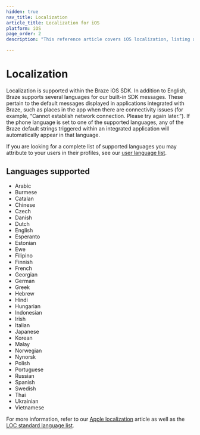 ```yaml
---
hidden: true
nav_title: Localization
article_title: Localization for iOS
platform: iOS
page_order: 2
description: "This reference article covers iOS localization, listing all the current languages supported by Braze."

---
```


# Localization

Localization is supported within the Braze iOS SDK. In addition to English, Braze supports several languages for our built-in SDK messages. These pertain to the default messages displayed in applications integrated with Braze, such as places in the app when there are connectivity issues (for example, “Cannot establish network connection. Please try again later.”). If the phone language is set to one of the supported languages, any of the Braze default strings triggered within an integrated application will automatically appear in that language.

If you are looking for a complete list of supported languages you may attribute to your users in their profiles, see our [user language list][1].

## Languages supported
- Arabic
- Burmese
- Catalan
- Chinese
- Czech
- Danish
- Dutch
- English
- Esperanto
- Estonian
- Ewe
- Filipino
- Finnish
- French
- Georgian
- German
- Greek
- Hebrew
- Hindi
- Hungarian
- Indonesian
- Irish
- Italian
- Japanese
- Korean
- Malay
- Norwegian
- Nynorsk
- Polish
- Portuguese 
- Russian
- Spanish
- Swedish
- Thai
- Ukrainian
- Vietnamese

For more information, refer to our [Apple localization][3] article as well as the [LOC standard language list][4].

[1]: {{site.baseurl}}/user_guide/data_and_analytics/user_data_collection/language_codes/
[3]: https://developer.apple.com/library/ios/documentation/CoreFoundation/Reference/CFLocaleRef/
[4]: http://www.loc.gov/standards/iso639-2/php/English_list.php
